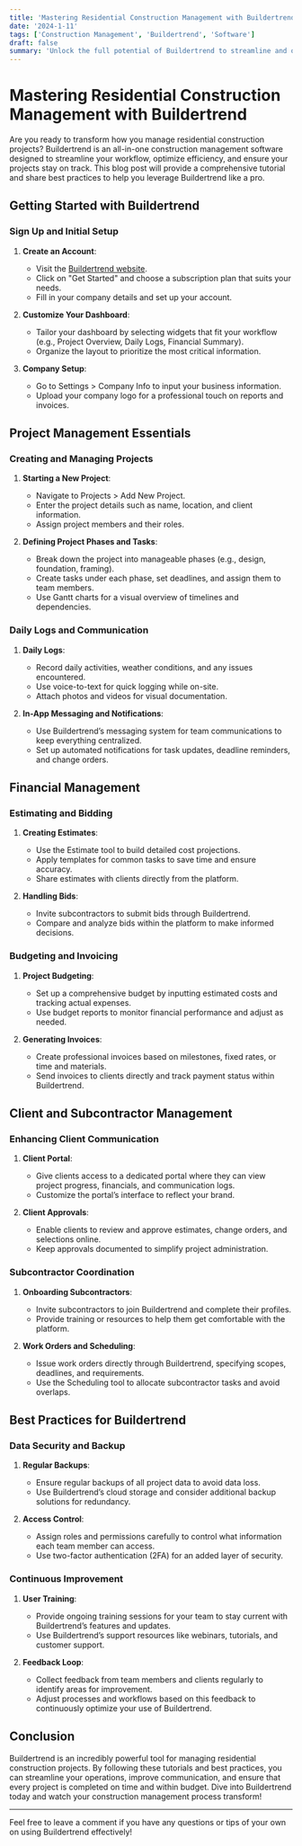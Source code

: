 ```yaml
---
title: 'Mastering Residential Construction Management with Buildertrend'
date: '2024-1-11'
tags: ['Construction Management', 'Buildertrend', 'Software']
draft: false
summary: 'Unlock the full potential of Buildertrend to streamline and optimize residential construction management with this in-depth tutorial and best practices guide.'
---
```


# Mastering Residential Construction Management with Buildertrend

Are you ready to transform how you manage residential construction projects? Buildertrend is an all-in-one construction management software designed to streamline your workflow, optimize efficiency, and ensure your projects stay on track. This blog post will provide a comprehensive tutorial and share best practices to help you leverage Buildertrend like a pro.

## Getting Started with Buildertrend

### Sign Up and Initial Setup

1. **Create an Account**:
    - Visit the [Buildertrend website](https://www.buildertrend.com).
    - Click on "Get Started" and choose a subscription plan that suits your needs.
    - Fill in your company details and set up your account.

2. **Customize Your Dashboard**:
    - Tailor your dashboard by selecting widgets that fit your workflow (e.g., Project Overview, Daily Logs, Financial Summary).
    - Organize the layout to prioritize the most critical information.

3. **Company Setup**:
    - Go to Settings > Company Info to input your business information.
    - Upload your company logo for a professional touch on reports and invoices.

## Project Management Essentials

### Creating and Managing Projects

1. **Starting a New Project**:
    - Navigate to Projects > Add New Project.
    - Enter the project details such as name, location, and client information.
    - Assign project members and their roles.

2. **Defining Project Phases and Tasks**:
    - Break down the project into manageable phases (e.g., design, foundation, framing).
    - Create tasks under each phase, set deadlines, and assign them to team members.
    - Use Gantt charts for a visual overview of timelines and dependencies.

### Daily Logs and Communication

1. **Daily Logs**:
    - Record daily activities, weather conditions, and any issues encountered.
    - Use voice-to-text for quick logging while on-site.
    - Attach photos and videos for visual documentation.

2. **In-App Messaging and Notifications**:
    - Use Buildertrend’s messaging system for team communications to keep everything centralized.
    - Set up automated notifications for task updates, deadline reminders, and change orders.

## Financial Management

### Estimating and Bidding

1. **Creating Estimates**:
    - Use the Estimate tool to build detailed cost projections.
    - Apply templates for common tasks to save time and ensure accuracy.
    - Share estimates with clients directly from the platform.

2. **Handling Bids**:
    - Invite subcontractors to submit bids through Buildertrend.
    - Compare and analyze bids within the platform to make informed decisions.

### Budgeting and Invoicing

1. **Project Budgeting**:
    - Set up a comprehensive budget by inputting estimated costs and tracking actual expenses.
    - Use budget reports to monitor financial performance and adjust as needed.

2. **Generating Invoices**:
    - Create professional invoices based on milestones, fixed rates, or time and materials.
    - Send invoices to clients directly and track payment status within Buildertrend.

## Client and Subcontractor Management

### Enhancing Client Communication

1. **Client Portal**:
    - Give clients access to a dedicated portal where they can view project progress, financials, and communication logs.
    - Customize the portal’s interface to reflect your brand.

2. **Client Approvals**:
    - Enable clients to review and approve estimates, change orders, and selections online.
    - Keep approvals documented to simplify project administration.

### Subcontractor Coordination

1. **Onboarding Subcontractors**:
    - Invite subcontractors to join Buildertrend and complete their profiles.
    - Provide training or resources to help them get comfortable with the platform.

2. **Work Orders and Scheduling**:
    - Issue work orders directly through Buildertrend, specifying scopes, deadlines, and requirements.
    - Use the Scheduling tool to allocate subcontractor tasks and avoid overlaps.

## Best Practices for Buildertrend

### Data Security and Backup

1. **Regular Backups**:
    - Ensure regular backups of all project data to avoid data loss.
    - Use Buildertrend’s cloud storage and consider additional backup solutions for redundancy.

2. **Access Control**:
    - Assign roles and permissions carefully to control what information each team member can access.
    - Use two-factor authentication (2FA) for an added layer of security.

### Continuous Improvement

1. **User Training**:
    - Provide ongoing training sessions for your team to stay current with Buildertrend’s features and updates.
    - Use Buildertrend’s support resources like webinars, tutorials, and customer support.

2. **Feedback Loop**:
    - Collect feedback from team members and clients regularly to identify areas for improvement.
    - Adjust processes and workflows based on this feedback to continuously optimize your use of Buildertrend.

## Conclusion

Buildertrend is an incredibly powerful tool for managing residential construction projects. By following these tutorials and best practices, you can streamline your operations, improve communication, and ensure that every project is completed on time and within budget. Dive into Buildertrend today and watch your construction management process transform!

---

Feel free to leave a comment if you have any questions or tips of your own on using Buildertrend effectively!